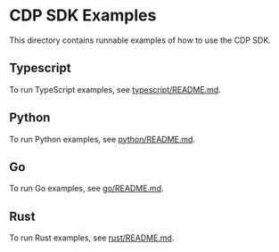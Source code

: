 # CDP SDK Examples

This directory contains runnable examples of how to use the CDP SDK.

## Typescript

To run TypeScript examples, see [typescript/README.md](./typescript/README.md).

## Python

To run Python examples, see [python/README.md](./python/README.md).

## Go

To run Go examples, see [go/README.md](./go/README.md).

## Rust

To run Rust examples, see [rust/README.md](./rust/README.md).
